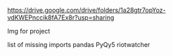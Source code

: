 https://drive.google.com/drive/folders/1a28gtr7opYoz-vdKWEPnccik8fA7Ex8r?usp=sharing

Img for project


list of missing imports
pandas PyQy5 riotwatcher
